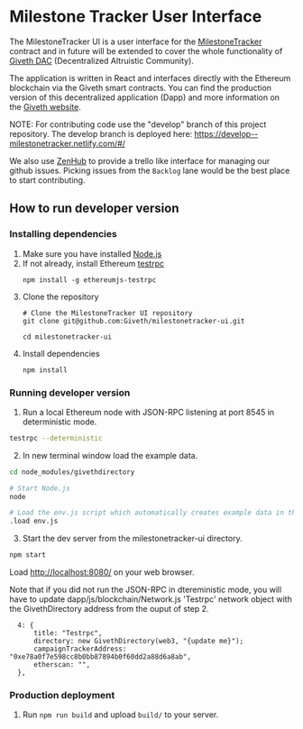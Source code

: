 # Milestone Tracker User Interface

The MilestoneTracker UI is a user interface for the [MilestoneTracker](https://github.com/Giveth/milestonetracker) contract and in future will be extended to cover the whole functionality of [Giveth DAC](https://github.com/Giveth/MVP) (Decentralized Altruistic Community).

The application is written in React and interfaces directly with the Ethereum blockchain via the Giveth smart contracts. You can find the production version of this decentralized application (Dapp) and more information on the [Giveth website](https://giveth.io).

NOTE: For contributing code use the "develop" branch of this project repository. The develop branch is deployed here: https://develop--milestonetracker.netlify.com/#/ 

We also use [ZenHub](https://www.zenhub.com/) to provide a trello like interface for managing our github issues. Picking issues from the `Backlog` lane would be the best place to start contributing.

## How to run developer version
### Installing dependencies
1. Make sure you have installed [Node.js](https://nodejs.org/en/)
2. If not already, install Ethereum [testrpc](https://github.com/ethereumjs/testrpc)
    ```
    npm install -g ethereumjs-testrpc
    ```
3. Clone the repository
    ```
    # Clone the MilestoneTracker UI repository
    git clone git@github.com:Giveth/milestonetracker-ui.git

    cd milestonetracker-ui
    ```
4. Install dependencies
    ```
    npm install
    ```

### Running developer version
1. Run a local Ethereum node with JSON-RPC listening at port 8545 in deterministic mode.

  ```bash
  testrpc --deterministic
  ```

2. In new terminal window load the example data.

  ```bash
  cd node_modules/givethdirectory

  # Start Node.js
  node

  # Load the env.js script which automatically creates example data in the blockchain
  .load env.js
  ```

3. Start the dev server from the milestonetracker-ui directory.

  ```bash
  npm start
  ```

  Load [http://localhost:8080/](http://localhost:8080/) on your web browser.

Note that if you did not run the JSON-RPC in dtereministic mode, you will have to update dapp/js/blockchain/Network.js 'Testrpc' network object with the GivethDirectory address from the ouput of step 2.

```
  4: {
      title: "Testrpc",
      directory: new GivethDirectory(web3, "{update me}");
      campaignTrackerAddress: "0xe78a0f7e598cc8b0bb87894b0f60dd2a88d6a8ab",
      etherscan: "",
  },
```

### Production deployment
1. Run `npm run build` and upload `build/` to your server.
